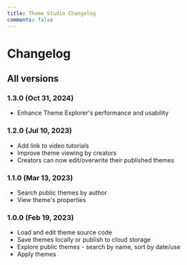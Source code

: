 ```yaml
---
title: Theme Studio Changelog
comments: false
---
```


# Changelog

<SponsorAd />

## All versions

### 1.3.0 (Oct 31, 2024)

- Enhance Theme Explorer's performance and usability

### 1.2.0 (Jul 10, 2023)

- Add link to video tutorials
- Improve theme viewing by creators
- Creators can now edit/overwrite their published themes

### 1.1.0 (Mar 13, 2023)

- Search public themes by author
- View theme's properties

### 1.0.0 (Feb 19, 2023)

- Load and edit theme source code
- Save themes locally or publish to cloud storage
- Explore public themes - search by name, sort by date/use
- Apply themes
